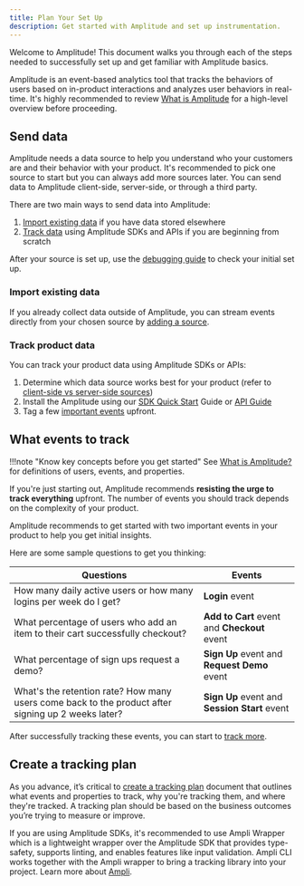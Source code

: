 ```yaml
---
title: Plan Your Set Up
description: Get started with Amplitude and set up instrumentation. 
---
```


Welcome to Amplitude! This document walks you through each of the steps needed to successfully set up and get familiar with Amplitude basics.

Amplitude is an event-based analytics tool that tracks the behaviors of users based on in-product interactions and analyzes user behaviors in real-time. It's highly recommended to review [What is Amplitude](../what-is-amplitude/) for a high-level overview before proceeding.

## Send data

Amplitude needs a data source to help you understand who your customers are and their behavior with your product. It's recommended to pick one source to start but you can always add more sources later. You can send data to Amplitude client-side, server-side, or through a third party.

There are two main ways to send data into Amplitude:

1. [Import existing data](./#import-existing-data) if you have data stored elsewhere
2. [Track data](./#track-product-data) using Amplitude SDKs and APIs if you are beginning from scratch

After your source is set up, use the [debugging guide](../../data/debugger/) to check your initial set up.

### Import existing data

If you already collect data outside of Amplitude, you can stream events directly from your chosen source by [adding a source](../../data/sources/#add-a-source).

### Track product data 

You can track your product data using Amplitude SDKs or APIs:

1. Determine which data source works best for your product (refer to [client-side vs server-side sources](../../data/sources/client-side-vs-server-side/))
2. Install the Amplitude using our [SDK Quick Start](../../data/sdks/sdk-quickstart/) Guide or [API Guide](../../analytics/apis/http-v2-api-quickstart/) 
3. Tag a few [important events]((./#what-events-to-track)) upfront.

## What events to track

!!!note "Know key concepts before you get started"
    See [What is Amplitude?](../what-is-amplitude/) for definitions of users, events, and properties.

If you're just starting out, Amplitude recommends **resisting the urge to track everything** upfront. The number of events you should track depends on the complexity of your product. 

Amplitude recommends to get started with two important events in your product to help you get initial insights. 

Here are some sample questions to get you thinking:

|Questions|Events|
|---------------|---------------|
|How many daily active users or how many logins per week do I get? | **Login** event|
|What percentage of users who add an item to their cart successfully checkout? | **Add to Cart** event and **Checkout** event|
|What percentage of sign ups request a demo? | **Sign Up** event and **Request Demo** event|
|What's the retention rate? How many users come back to the product after signing up 2 weeks later? | **Sign Up** event and **Session Start** event|

After successfully tracking these events, you can start to [track more](https://help.amplitude.com/hc/en-us/articles/115000465251-Data-taxonomy-playbook-part-one-Getting-started).

## Create a tracking plan

As you advance, it’s critical to [create a tracking plan](https://help.amplitude.com/hc/en-us/articles/5078731378203-Create-a-tracking-plan) document that outlines what events and properties to track, why you're tracking them, and where they're tracked. A tracking plan should be based on the business outcomes you’re trying to measure or improve.

If you are using Amplitude SDKs, it's recommended to use Ampli Wrapper which is a lightweight wrapper over the Amplitude SDK that provides type-safety, supports linting, and enables features like input validation. Ampli CLI works together with the Ampli wrapper to bring a tracking library into your project. Learn more about [Ampli](../../data/ampli/).